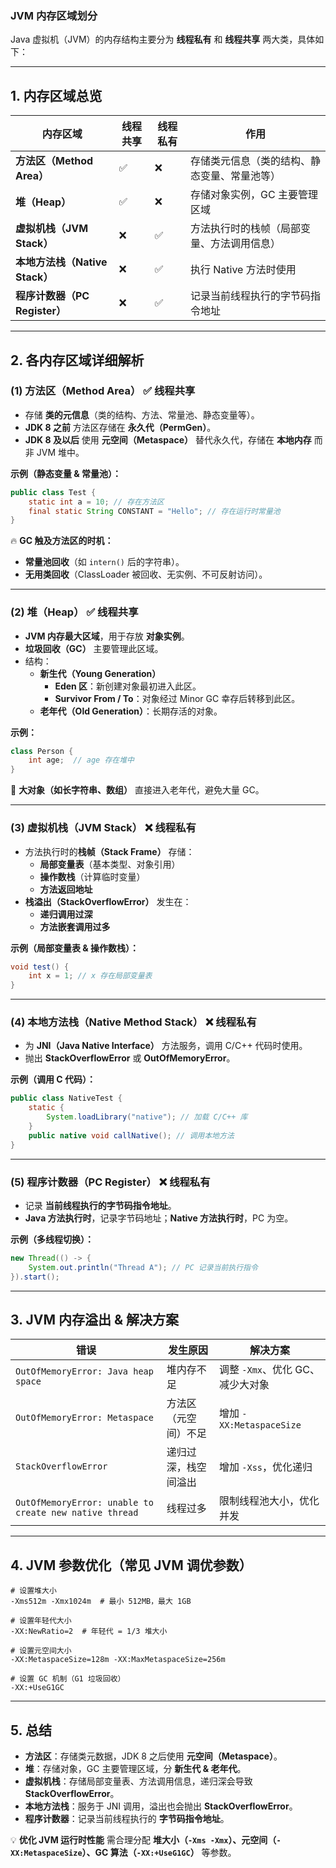 ### **JVM 内存区域划分**
Java 虚拟机（JVM）的内存结构主要分为 **线程私有** 和 **线程共享** 两大类，具体如下：

---

## **1. 内存区域总览**
| 内存区域 | 线程共享 | 线程私有 | 作用 |
|---------|---------|---------|------|
| **方法区（Method Area）** | ✅ | ❌ | 存储类元信息（类的结构、静态变量、常量池等） |
| **堆（Heap）** | ✅ | ❌ | 存储对象实例，GC 主要管理区域 |
| **虚拟机栈（JVM Stack）** | ❌ | ✅ | 方法执行时的栈帧（局部变量、方法调用信息） |
| **本地方法栈（Native Stack）** | ❌ | ✅ | 执行 Native 方法时使用 |
| **程序计数器（PC Register）** | ❌ | ✅ | 记录当前线程执行的字节码指令地址 |

---

## **2. 各内存区域详细解析**
### **(1) 方法区（Method Area）** ✅ 线程共享
- 存储 **类的元信息**（类的结构、方法、常量池、静态变量等）。
- **JDK 8 之前** 方法区存储在 **永久代（PermGen）**。
- **JDK 8 及以后** 使用 **元空间（Metaspace）** 替代永久代，存储在 **本地内存** 而非 JVM 堆中。

**示例（静态变量 & 常量池）：**
```java
public class Test {
    static int a = 10; // 存在方法区
    final static String CONSTANT = "Hello"; // 存在运行时常量池
}
```
🔥 **GC 触及方法区的时机：**
- **常量池回收**（如 `intern()` 后的字符串）。
- **无用类回收**（ClassLoader 被回收、无实例、不可反射访问）。

---

### **(2) 堆（Heap）** ✅ 线程共享
- **JVM 内存最大区域**，用于存放 **对象实例**。
- **垃圾回收（GC）** 主要管理此区域。
- 结构：
  - **新生代（Young Generation）**
    - **Eden 区**：新创建对象最初进入此区。
    - **Survivor From / To**：对象经过 Minor GC 幸存后转移到此区。
  - **老年代（Old Generation）**：长期存活的对象。

**示例：**
```java
class Person {
    int age;  // age 存在堆中
}
```
📌 **大对象（如长字符串、数组）** 直接进入老年代，避免大量 GC。

---

### **(3) 虚拟机栈（JVM Stack）** ❌ 线程私有
- 方法执行时的**栈帧（Stack Frame）** 存储：
  - **局部变量表**（基本类型、对象引用）
  - **操作数栈**（计算临时变量）
  - **方法返回地址**
- **栈溢出（StackOverflowError）** 发生在：
  - **递归调用过深**
  - **方法嵌套调用过多**

**示例（局部变量表 & 操作数栈）：**
```java
void test() {
    int x = 1; // x 存在局部变量表
}
```

---

### **(4) 本地方法栈（Native Method Stack）** ❌ 线程私有
- 为 **JNI（Java Native Interface）** 方法服务，调用 C/C++ 代码时使用。
- 抛出 **StackOverflowError** 或 **OutOfMemoryError**。

**示例（调用 C 代码）：**
```java
public class NativeTest {
    static {
        System.loadLibrary("native"); // 加载 C/C++ 库
    }
    public native void callNative(); // 调用本地方法
}
```

---

### **(5) 程序计数器（PC Register）** ❌ 线程私有
- 记录 **当前线程执行的字节码指令地址**。
- **Java 方法执行时**，记录字节码地址；**Native 方法执行时**，PC 为空。

**示例（多线程切换）：**
```java
new Thread(() -> {
    System.out.println("Thread A"); // PC 记录当前执行指令
}).start();
```

---

## **3. JVM 内存溢出 & 解决方案**
| 错误 | 发生原因 | 解决方案 |
|------|---------|---------|
| `OutOfMemoryError: Java heap space` | 堆内存不足 | 调整 `-Xmx`、优化 GC、减少大对象 |
| `OutOfMemoryError: Metaspace` | 方法区（元空间）不足 | 增加 `-XX:MetaspaceSize` |
| `StackOverflowError` | 递归过深，栈空间溢出 | 增加 `-Xss`，优化递归 |
| `OutOfMemoryError: unable to create new native thread` | 线程过多 | 限制线程池大小，优化并发 |

---

## **4. JVM 参数优化（常见 JVM 调优参数）**
```shell
# 设置堆大小
-Xms512m -Xmx1024m  # 最小 512MB，最大 1GB

# 设置年轻代大小
-XX:NewRatio=2  # 年轻代 = 1/3 堆大小

# 设置元空间大小
-XX:MetaspaceSize=128m -XX:MaxMetaspaceSize=256m

# 设置 GC 机制（G1 垃圾回收）
-XX:+UseG1GC
```

---

## **5. 总结**
- **方法区**：存储类元数据，JDK 8 之后使用 **元空间（Metaspace）**。
- **堆**：存储对象，GC 主要管理区域，分 **新生代 & 老年代**。
- **虚拟机栈**：存储局部变量表、方法调用信息，递归深会导致 **StackOverflowError**。
- **本地方法栈**：服务于 JNI 调用，溢出也会抛出 **StackOverflowError**。
- **程序计数器**：记录当前线程执行的 **字节码指令地址**。

💡 **优化 JVM 运行时性能** 需合理分配 **堆大小（`-Xms -Xmx`）、元空间（`-XX:MetaspaceSize`）、GC 算法（`-XX:+UseG1GC`）** 等参数。